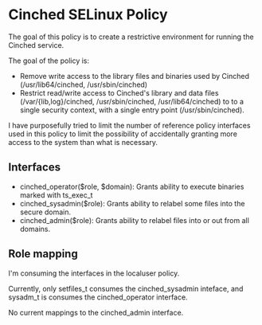 # Cinched SELinux Policy

The goal of this policy is to create a restrictive environment for running the Cinched service.

The goal of the policy is:

* Remove write access to the library files and binaries used by Cinched (/usr/lib64/cinched, /usr/sbin/cinched)
* Restrict read/write access to Cinched's library and data files (/var/{lib,log}/cinched, /usr/sbin/cinched, /usr/lib64/cinched) to to a single security context, with a single entry point (/usr/sbin/cinched).

I have purposefully tried to limit the number of reference policy interfaces used in this policy to limit the possibility of accidentally granting more access to the system than what is necessary.

## Interfaces

* cinched_operator($role, $domain): Grants ability to execute binaries marked with ts_exec_t
* cinched_sysadmin($role): Grants ability to relabel some files into the secure domain.
* cinched_admin($role): Grants ability to relabel files into or out from all domains.

## Role mapping

I'm consuming the interfaces in the localuser policy.

Currently, only setfiles_t consumes the cinched_sysadmin inteface, and sysadm_t is consumes the cinched_operator interface.

No current mappings to the cinched_admin interface.